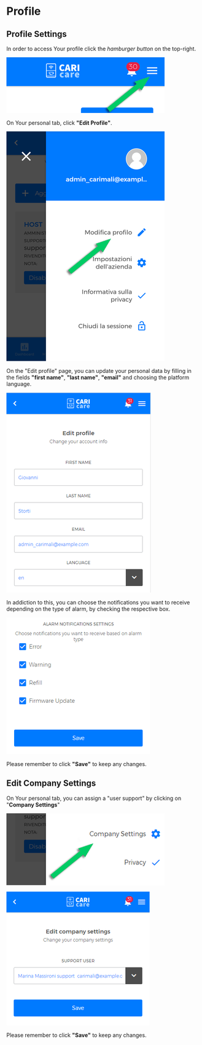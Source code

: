 # Profile

## Profile Settings

In order to access Your profile click the *hamburger button* on the top-right. 

<kbd>![Profile](_images/Profilo-01.png)</kbd>

On Your personal tab, click **"Edit Profile"**.

<kbd>![Edit Profile](_images/Profilo-02.png)</kbd>

On the "Edit profile" page, you can update your personal data by filling in the fields **"first name"**, **"last name"**, **"email"** and choosing the platform language.

<kbd>![Dati personali](_images/Profile-02a.png)</kbd>

In addiction to this, you can choose the notifications you want to receive depending on the type of alarm, by checking the respective box.

<kbd>![Notifiche da ricevere](_images/Profile-02b.png)</kbd>

Please remember to click **"Save"** to keep any changes.


## Edit Company Settings

On Your personal tab, you can assign a "user support" by clicking on "**Company Settings**"

<kbd>![Company Settings](_images/Profile-03-companysettings.png)</kbd>

<kbd>![Company Settings Detail](_images/Profile-03-companysettings-b.png)</kbd>

Please remember to click **"Save"** to keep any changes.





